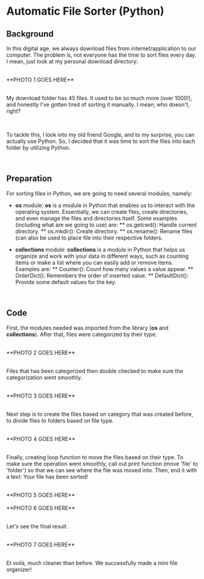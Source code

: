 # Automatic File Sorter (Python)

## **Background**

In this digital age, we always download files from internet/application to our computer. The problem is, not everyone has the time to sort files every day. I mean, just look at my personal download directory:

<br>
**PHOTO 1 GOES HERE**
<br>
<br>

My download folder has 45 files. It used to be so much more (over 1000!), and honestly I've gotten tired of sorting it manually. I mean, who doesn't, right?

<br>

To tackle this, I look into my old friend Google, and to my surprise, you can actually use Python. So, I decided that it was time to sort the files into each folder by utilizing Python.

<br>

## **Preparation**

For sorting files in Python, we are going to need several modules, namely:
* **os** module: **os** is a module in Python that enables us to interact with the operating system. Essentially, we can create files, create directories, and even manage the files and directories itself. Some examples (including what are we going to use) are:
  ** os.getcwd(): Handle current directory.
  ** os.mkdir(): Create directory.
  ** os.rename(): Rename files (can also be used to place file into their respective folders.

* **collections** module: **collections** is a module in Python that helps us organize and work with your data in different ways, such as counting items or make a list where you can easily add or remove items. Examples are:
  ** Counter(): Count how many values a value appear.
  ** OrderDict(): Remembers the order of inserted value.
  ** DefaultDict(): Provide some default values for the key.

<br>

## **Code**

First, the modules needed was imported from the library (**os** and **collections**). After that, files were categorized by their type.

<br>
**PHOTO 2 GOES HERE**
<br>
<br>

Files that has been categorized then double checked to make sure the categorization went smoothly.

<br>
**PHOTO 3 GOES HERE**
<br>
<br>

Next step is to create the files based on category that was created before, to divide files to folders based on file type. 

<br>
**PHOTO 4 GOES HERE**
<br>
<br>

Finally, creating loop function to move the files based on their type. To make sure the operation went smoothly, call out print function (move 'file' to 'folder') so that we can see where the file was moved into. Then, end it with a text: Your file has been sorted! 

<br>
**PHOTO 5 GOES HERE**
<br>
<br>
**PHOTO 6 GOES HERE**
<br>
<br>

Let's see the final result.

<br>
**PHOTO 7 GOES HERE**
<br>
<br>

Et voilà, much cleaner than before. We successfully made a mini file organizer!
